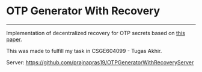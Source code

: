 # OTP Generator With Recovery
---
Implementation of decentralized recovery for OTP secrets based on [this paper](https://doi.org/10.1145/3384217.3386396).

This was made to fulfill my task in CSGE604099 - Tugas Akhir.

Server: https://github.com/prajnapras19/OTPGeneratorWithRecoveryServer